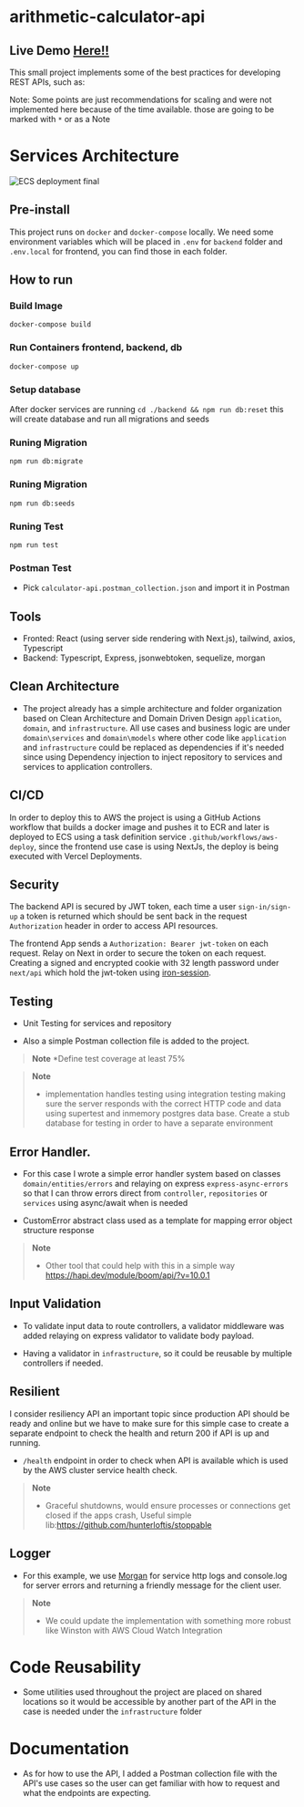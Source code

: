 # arithmetic-calculator-api
## Live Demo [Here!!](https://arithmetic-calculator-api-rouge.vercel.app/)

This small project implements some of the best practices for developing REST APIs, such as:

Note: Some points are just recommendations for scaling and were not implemented here because of the time available. those are going to be marked with `*` or as a Note
# Services Architecture 

![ECS deployment final](https://user-images.githubusercontent.com/13880481/236306566-79f6dd9e-fe0a-453f-a3b1-dbc14be4f3c7.png)


## Pre-install

This project runs on  `docker` and `docker-compose` locally. We need some environment variables which will be placed in `.env` for `backend` folder and `.env.local` for frontend, you can find those in each folder.
## How to run
### Build Image
`docker-compose build`

### Run Containers frontend, backend, db
`docker-compose up`

### Setup database 
After docker services are running `cd ./backend && npm run db:reset` this will create database and run all migrations and seeds
### Runing Migration
`npm run db:migrate`

### Runing Migration
`npm run db:seeds`

### Runing Test
`npm run test`

### Postman Test
- Pick `calculator-api.postman_collection.json` and import it in Postman

## Tools
- Fronted: React (using server side rendering with Next.js), tailwind, axios, Typescript 
- Backend: Typescript, Express, jsonwebtoken, sequelize, morgan

## Clean Architecture

- The project already has a simple architecture and folder organization based on Clean Architecture and Domain Driven Design   `application`, `domain`, and `infrastructure`.  All use cases and business logic are under `domain\services` and `domain\models` where other code like `application` and `infrastructure` could be replaced as dependencies if it's needed since using Dependency injection to inject repository to services and services to application controllers.

## CI/CD

In order to deploy this to AWS the project is using a GitHub Actions workflow that builds a docker image and pushes it to ECR and later is deployed to ECS using a task definition service `.github/workflows/aws-deploy`, since the frontend use case is using NextJs, the deploy is being executed with Vercel Deployments.


## Security

The backend API is secured by JWT token, each time a user `sign-in/sign-up` a token is returned which should be sent back in the request `Authorization` header in order to access API resources.

The frontend  App sends a `Authorization: Bearer jwt-token` on each request. Relay on Next in order to secure the token on each request. Creating a signed and encrypted cookie with 32 length password under  `next/api` which hold the jwt-token using [iron-session](https://github.com/vvo/iron-session).

## Testing

- Unit Testing for services and repository

- Also a simple Postman collection file is added to the project.

> **Note**
> *Define test coverage at least 75%

> **Note**
> * implementation handles testing using integration testing making sure the server responds with the correct HTTP code and data using supertest and inmemory postgres data base.
> Create a stub database for testing in order to have a separate environment

## Error Handler.

- For this case I wrote a simple error handler system based on classes `domain/entities/errors` and relaying on express `express-async-errors` so that I can throw errors direct from `controller`, `repositories` or `services` using async/await when is needed

- CustomError abstract class used as a template for mapping error object structure response

> **Note**
> * Other tool that could help with this in a simple way https://hapi.dev/module/boom/api/?v=10.0.1

## Input Validation

- To validate input data to route controllers, a validator middleware was added relaying on express validator to validate body payload.

- Having a validator in `infrastructure`, so it could be reusable by multiple controllers if needed.

## Resilient

I consider resiliency API an important topic since production API should be ready and online but we have to make sure for this simple case to create a separate endpoint to check the health and return 200 if API is up and running.

- `/health` endpoint in order to check when API is available which is used by the AWS cluster service health check.

> **Note**
> * Graceful shutdowns,  would ensure  processes or connections get closed if the apps crash, Useful simple lib:https://github.com/hunterloftis/stoppable

## Logger

- For this example, we use [Morgan](https://github.com/expressjs/morgan) for service http logs and console.log for server errors and returning a friendly message for the client user.

> **Note**
> * We could update the implementation with something more robust like Winston with AWS Cloud Watch Integration

# Code Reusability

- Some utilities used throughout the project are placed on shared locations so it would be accessible by another part of the API in the case is needed under the `infrastructure` folder

# Documentation

- As for how to use the API, I added a Postman collection file with the API's use cases so the user can get familiar with how to request and what the endpoints are expecting.
